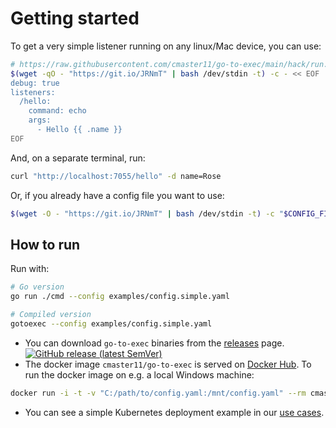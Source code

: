 # Getting started

To get a very simple listener running on any linux/Mac device, you can use:

```bash
# https://raw.githubusercontent.com/cmaster11/go-to-exec/main/hack/run.sh
$(wget -qO - "https://git.io/JRNmT" | bash /dev/stdin -t) -c - << EOF
debug: true
listeners:
  /hello:
    command: echo
    args:
      - Hello {{ .name }}
EOF
```

And, on a separate terminal, run:

```bash
curl "http://localhost:7055/hello" -d name=Rose
```

Or, if you already have a config file you want to use:

```bash
$(wget -O - "https://git.io/JRNmT" | bash /dev/stdin -t) -c "$CONFIG_FILE"
```

## How to run

Run with:

```bash
# Go version
go run ./cmd --config examples/config.simple.yaml

# Compiled version
gotoexec --config examples/config.simple.yaml
```

* You can download `go-to-exec` binaries from the [releases](https://github.com/cmaster11/go-to-exec/releases)
page. [![GitHub release (latest SemVer)](https://img.shields.io/github/v/release/cmaster11/go-to-exec?sort=semver)](https://github.com/cmaster11/go-to-exec/releases)
* The docker image `cmaster11/go-to-exec` is served on [Docker Hub](https://hub.docker.com/r/cmaster11/go-to-exec).
To run the docker image on e.g. a local Windows machine:

```bash
docker run -i -t -v "C:/path/to/config.yaml:/mnt/config.yaml" --rm cmaster11/go-to-exec --config /mnt/config.yaml 
```

* You can see a simple Kubernetes deployment example in our [use cases](/0120-use-cases/kubernetes.md).